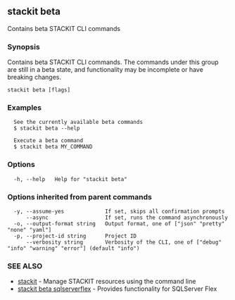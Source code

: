 ## stackit beta

Contains beta STACKIT CLI commands

### Synopsis

Contains beta STACKIT CLI commands.
The commands under this group are still in a beta state, and functionality may be incomplete or have breaking changes.

```
stackit beta [flags]
```

### Examples

```
  See the currently available beta commands
  $ stackit beta --help

  Execute a beta command
  $ stackit beta MY_COMMAND
```

### Options

```
  -h, --help   Help for "stackit beta"
```

### Options inherited from parent commands

```
  -y, --assume-yes             If set, skips all confirmation prompts
      --async                  If set, runs the command asynchronously
  -o, --output-format string   Output format, one of ["json" "pretty" "none" "yaml"]
  -p, --project-id string      Project ID
      --verbosity string       Verbosity of the CLI, one of ["debug" "info" "warning" "error"] (default "info")
```

### SEE ALSO

* [stackit](./stackit.md)	 - Manage STACKIT resources using the command line
* [stackit beta sqlserverflex](./stackit_beta_sqlserverflex.md)	 - Provides functionality for SQLServer Flex

